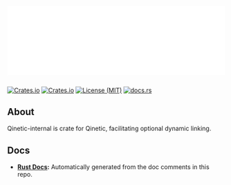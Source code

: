 # [![Qinetic](../../assets/qinetic_logo.png)](https://github.com/vl-mr-freeman/qinetic)

[![Crates.io](https://img.shields.io/crates/v/qinetic_internal.svg)](https://crates.io/crates/qinetic_internal)
[![Crates.io](https://img.shields.io/crates/d/qinetic_internal.svg)](https://crates.io/crates/qinetic_internal)
[![License (MIT)](https://img.shields.io/crates/l/qinetic_internal.svg)](https://github.com/vl-mr-freeman/qinetic/blob/master/crates/qinetic_internal/LICENSE)
[![docs.rs](https://img.shields.io/badge/docs-website-blue)](https://docs.rs/qinetic_internal)

## About
Qinetic-internal is crate for Qinetic, facilitating optional dynamic linking.

## Docs
* **[Rust Docs](https://docs.rs/qinetic_internal):** Automatically generated from the doc comments in this repo.

